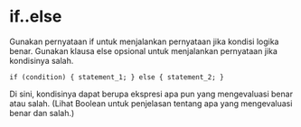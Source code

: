 # if..else

Gunakan pernyataan if untuk menjalankan pernyataan jika kondisi logika benar. Gunakan klausa else opsional untuk menjalankan pernyataan jika kondisinya salah.

`
if (condition) {
  statement_1;
} else {
  statement_2;
}
`

Di sini, kondisinya dapat berupa ekspresi apa pun yang mengevaluasi benar atau salah. (Lihat Boolean untuk penjelasan tentang apa yang mengevaluasi benar dan salah.)